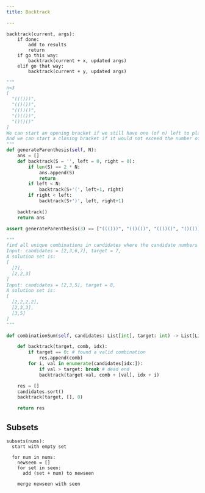 ```yaml
---
title: Backtrack

---
```




    backtrack(current, args):
        if done:
            add to results
            return 
        if go this way:
            backtrack(current + x, updated args)
        elif go that way:
            backtrack(current + y, updated args)



```py
"""
n=3
[
  "((()))",
  "(()())",
  "(())()",
  "()(())",
  "()()()"
]
We can start an opening bracket if we still have one (of n) left to place. 
And we can start a closing bracket if it would not exceed the number of opening brackets.
"""
def generateParenthesis(self, N):
    ans = []
    def backtrack(S = '', left = 0, right = 0):
        if len(S) == 2 * N:
            ans.append(S)
            return
        if left < N:
            backtrack(S+'(', left+1, right)
        if right < left:
            backtrack(S+')', left, right+1)

    backtrack()
    return ans

assert generateParenthesis(3) == ["((()))", "(()())", "(())()", "()(())", "()()()"]
```

```py
"""
find all unique combinations in candidates where the candidate numbers sums to target.
Input: candidates = [2,3,6,7], target = 7,
A solution set is:
[
  [7],
  [2,2,3]
]
Input: candidates = [2,3,5], target = 8,
A solution set is:
[
  [2,2,2,2],
  [2,3,3],
  [3,5]
]
"""

def combinationSum(self, candidates: List[int], target: int) -> List[List[int]]:

    def backtrack(target, comb, idx):
        if target == 0: # found a valid combination
            res.append(comb)
        for i, val in enumerate(candidates[idx:]):
            if val > target: break # dead end 
            backtrack(target-val, comb + [val], idx + i)

    res = []
    candidates.sort()
    backtrack(target, [], 0)

    return res 
```


## Subsets

```
subsets(nums):
  start with empty set 

  for num in nums:
    newseen = []
    for set in seen:
      add (set + num) to newseen

    merge newseen with seen
```
